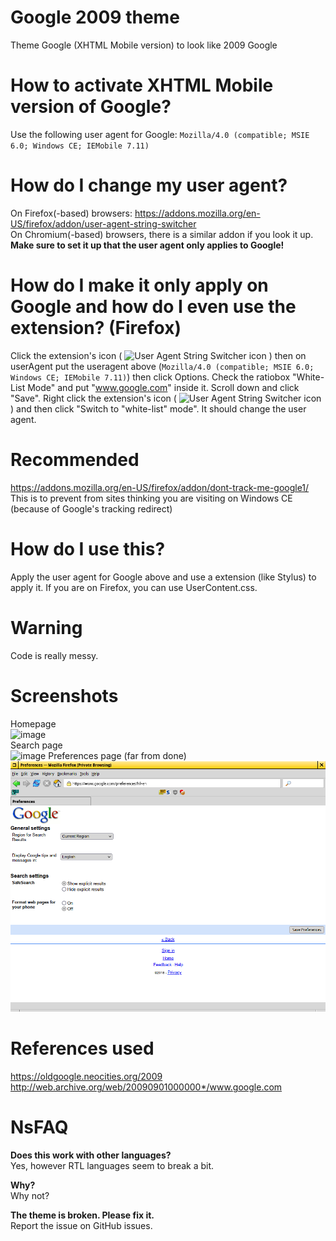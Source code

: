 # Google 2009 theme
Theme Google (XHTML Mobile version) to look like 2009 Google

# How to activate XHTML Mobile version of Google?
Use the following user agent for Google: ```Mozilla/4.0 (compatible; MSIE 6.0; Windows CE; IEMobile 7.11)```

# How do I change my user agent?
On Firefox(-based) browsers: https://addons.mozilla.org/en-US/firefox/addon/user-agent-string-switcher  
On Chromium(-based) browsers, there is a similar addon if you look it up.  
**Make sure to set it up that the user agent only applies to Google!**

# How do I make it only apply on Google and how do I even use the extension? (Firefox)
Click the extension's icon (
<img src="https://addons.mozilla.org/user-media/addon_icons/853/853731-64.png" alt="User Agent String Switcher icon" width="16" height="16">
) then on userAgent put the useragent above (```Mozilla/4.0 (compatible; MSIE 6.0; Windows CE; IEMobile 7.11)```) then click Options. Check the ratiobox "White-List Mode" and put "www.google.com" inside it. Scroll down and click "Save". Right click the extension's icon (
<img src="https://addons.mozilla.org/user-media/addon_icons/853/853731-64.png" alt="User Agent String Switcher icon" width="16" height="16">
) and then click "Switch to "white-list" mode". It should change the user agent.

# Recommended
https://addons.mozilla.org/en-US/firefox/addon/dont-track-me-google1/  
This is to prevent from sites thinking you are visiting on Windows CE (because of Google's tracking redirect)

# How do I use this?
Apply the user agent for Google above and use a extension (like Stylus) to apply it. If you are on Firefox, you can use UserContent.css.

# Warning
Code is really messy.

# Screenshots
Homepage  
![image](https://user-images.githubusercontent.com/80153347/209447907-22ed7098-d5ac-4f5b-9a19-75c70d357fef.png)  
Search page  
![image](https://user-images.githubusercontent.com/80153347/209447926-99a94fc6-f483-430c-bfa9-10c2954948a3.png)
Preferences page (far from done)  
![Preferences page](preferences.png "Preferences page")  


# References used
https://oldgoogle.neocities.org/2009  
http://web.archive.org/web/20090901000000*/www.google.com

# NsFAQ
**Does this work with other languages?**  
Yes, however RTL languages seem to break a bit.  

**Why?**  
Why not?  
  
**The theme is broken. Please fix it.**  
Report the issue on GitHub issues.
